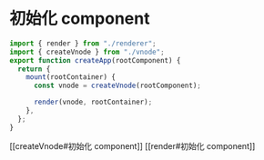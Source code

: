 # 初始化 component

```ts
import { render } from "./renderer";
import { createVnode } from "./vnode";
export function createApp(rootComponent) {
  return {
    mount(rootContainer) {
      const vnode = createVnode(rootComponent);

      render(vnode, rootContainer);
    },
  };
}
```

[[createVnode#初始化 component]]
[[render#初始化 component]]